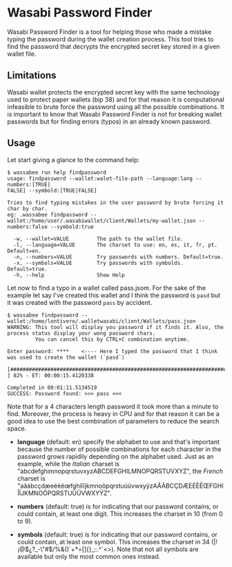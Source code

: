 # Wasabi Password Finder

Wasabi Password Finder is a tool for helping those who made a mistake typing the password during the wallet creation process. This tool tries to find the password that decrypts the encrypted secret key stored in a given wallet file. 

## Limitations

Wasabi wallet protects the encrypted secret key with the same technology used to protect paper wallets (bip 38) and for that reason it is computational infeasible to brute force the password using all the possible combinations. It is important to know that Wasabi Password Finder is not for breaking wallet passwords but for finding errors (typos) in an already known password. 

## Usage

Let start giving a glance to the command help:

```
$ wassabee run help findpassword
usage: findpassword --wallet:walet-file-path --language:lang --numbers:[TRUE|
FALSE] --symbold:[TRUE|FALSE]

Tries to find typing mistakes in the user password by brute forcing it char by char.
eg: .wassabee findpassword --wallet:/home/user/.wasabiwallet/client/Wallets/my-wallet.json --numbers:false --symbold:true

  -w, --wallet=VALUE         The path to the wallet file.
  -l, --language=VALUE       The charset to use: en, es, it, fr, pt. Default=en.
  -n, --numbers=VALUE        Try passwords with numbers. Default=true.
  -x, --symbols=VALUE        Try passwords with symbolds. Default=true.
  -h, --help                 Show Help
```

Let now to find a typo in a wallet called pass.jsom. For the sake of the example let say I've created this wallet and I think the password is `pasd` but it was created with the password `pass` by accident.

```
$ wassabee findpassword --wallet:/home/lontivero/.walletwasabi/client/Wallets/pass.json 
WARNING: This tool will display you password if it finds it. Also, the process status display your wong password chars.
         You can cancel this by CTRL+C combination anytime.

Enter password: ****    <---- Here I typed the password that I think was used to create the wallet (`pasd`)

[##################################################################################                  ] 82% - ET: 00:00:15.4120338

Completed in 00:01:11.5134519
SUCCESS: Password found: >>> pass <<<

```

Note that for a 4 characters length password it took more than a minute to find. Moreover, the process is heavy in CPU and for that reason it can be a good idea to use the best combination of parameters to reduce the search space.

* __language__ (default: en) specify the alphabet to use and that's important because the number of possible combinations for each character in the password grows rapidily depending on the alphabet used. Just as an example, while the *Italian* charset is "abcdefghimnopqrstuvxyzABCDEFGHILMNOPQRSTUVXYZ", the *French* charset is "aâàbcçdæeéèëœfghiîïjkmnoôpqrstuùüvwxyÿzAÂÀBCÇDÆEÉÈËŒFGHIÎÏJKMNOÔPQRSTUÙÜVWXYŸZ". 

* __numbers__ (default: true) is for indicating that our password contains, or could contain, at least one digit. This increases the charset in 10 (from 0 to 9).

* __symbols__ (default: true) is for indicating that our password contains, or could contain, at least one symbol. This increases the charset in 34 (|!¡@$¿?_-\"#$/%&()´+*=[]{},;:.^`<>). Note that not all symbols are available but only the most common ones instead.


